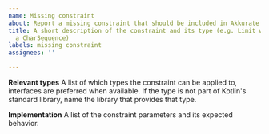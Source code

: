```yaml
---
name: Missing constraint
about: Report a missing constraint that should be included in Akkurate
title: A short description of the constraint and its type (e.g. Limit word count in
  a CharSequence)
labels: missing constraint
assignees: ''

---
```


**Relevant types**
A list of which types the constraint can be applied to, interfaces are preferred when available.
If the type is not part of Kotlin's standard library, name the library that provides that type.

**Implementation**
A list of the constraint parameters and its expected behavior.
